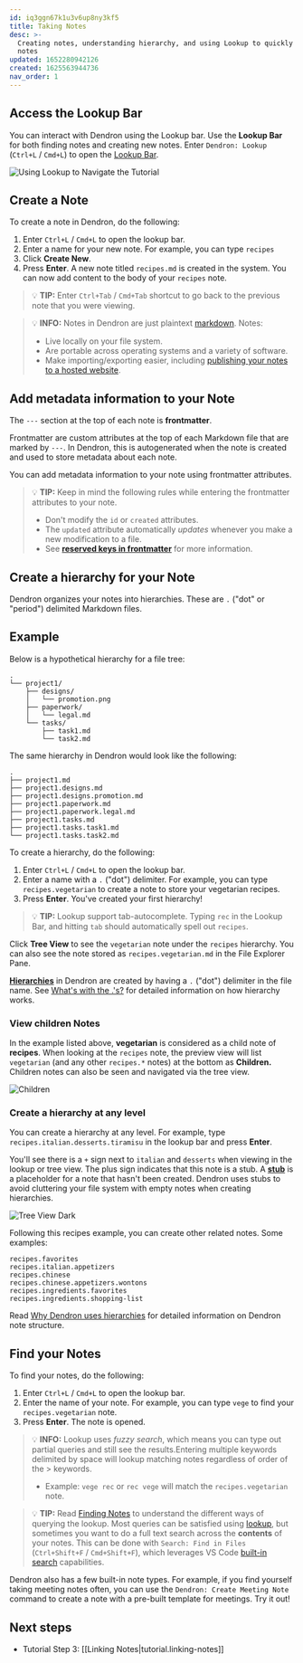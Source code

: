 ```yaml
---
id: iq3ggn67k1u3v6up8ny3kf5
title: Taking Notes
desc: >-
  Creating notes, understanding hierarchy, and using Lookup to quickly find your
  notes
updated: 1652280942126
created: 1625563944736
nav_order: 1
---
```


## Access the Lookup Bar

You can interact with Dendron using the Lookup bar. Use the **Lookup Bar** for both finding notes and creating new notes. Enter `Dendron: Lookup` (`Ctrl+L` / `Cmd+L`) to open the [Lookup Bar](https://wiki.dendron.so/notes/a7c3a810-28c8-4b47-96a6-8156b1524af3).

![Using Lookup to Navigate the Tutorial](https://org-dendron-public-assets.s3.amazonaws.com/images/tutorial-lookup.gif)

## Create a Note

To create a note in Dendron, do the following:

1. Enter `Ctrl+L` / `Cmd+L` to open the lookup bar.
2. Enter a name for your new note. For example, you can type `recipes`
3. Click **Create New**.
4. Press **Enter**. A new note titled `recipes.md` is created in the system. You can now add content to the body of your `recipes` note.

> 💡 **TIP:** Enter `Ctrl+Tab` / `Cmd+Tab` shortcut to go back to the previous note that you were viewing.

> 💡 **INFO:** Notes in Dendron are just plaintext [markdown](https://wiki.dendron.so/notes/ba97866b-889f-4ac6-86e7-bb2d97f6e376). Notes:
>
> - Live locally on your file system.
> - Are portable across operating systems and a variety of software.
> - Make importing/exporting easier, including [publishing your notes to a hosted website](https://wiki.dendron.so/notes/4ushYTDoX0TYQ1FDtGQSg).

## Add metadata information to your Note

The `---` section at the top of each note is **frontmatter**.

Frontmatter are custom attributes at the top of each Markdown file that are marked by `---`.
In Dendron, this is autogenerated when the note is created and used to store metadata about each note.

You can add metadata information to your note using frontmatter attributes.

> 💡 **TIP:** Keep in mind the following rules while entering the frontmatter attributes to your note.
>
> - Don't modify the `id` or `created` attributes.
> - The `updated` attribute automatically _updates_ whenever you make a new modification to a file.
> - See **[reserved keys in frontmatter](https://wiki.dendron.so/notes/ffec2853-c0e0-4165-a368-339db12c8e4b)** for more information.

## Create a hierarchy for your Note

Dendron organizes your notes into hierarchies. These are `.` ("dot" or "period") delimited Markdown files.

## Example

Below is a hypothetical hierarchy for a file tree:

```
.
└── project1/
    ├── designs/
    │   └── promotion.png
    ├── paperwork/
    │   └── legal.md
    └── tasks/
        ├── task1.md
        └── task2.md
```

The same hierarchy in Dendron would look like the following:

```
.
├── project1.md
├── project1.designs.md
├── project1.designs.promotion.md
├── project1.paperwork.md
├── project1.paperwork.legal.md
├── project1.tasks.md
├── project1.tasks.task1.md
└── project1.tasks.task2.md
```

To create a hierarchy, do the following:

1. Enter `Ctrl+L` / `Cmd+L` to open the lookup bar.
2. Enter a name with a `.` ("dot") delimiter. For example, you can type `recipes.vegetarian` to create a note to store your vegetarian recipes.
3. Press **Enter**.
   You've created your first hierarchy!

> 💡 **TIP:** Lookup support tab-autocomplete. Typing `rec` in the Lookup Bar, and hitting `tab` should automatically spell out `recipes`.

Click **Tree View** to see the `vegetarian` note under the `recipes` hierarchy. You can also see the note stored as `recipes.vegetarian.md` in the File Explorer Pane.

**[Hierarchies](https://wiki.dendron.so/notes/f3a41725-c5e5-4851-a6ed-5f541054d409)** in Dendron are created by having a `.` ("dot") delimiter in the file name. See [What's with the .'s?](https://wiki.dendron.so/notes/f3a41725-c5e5-4851-a6ed-5f541054d409) for detailed information on how hierarchy works.

### View children Notes

In the example listed above, **vegetarian** is considered as a child note of **recipes**. When looking at the `recipes` note, the preview view will list `vegetarian` (and any other `recipes.*` notes) at the bottom as **Children.** Children notes can also be seen and navigated via the tree view.

![Children](https://org-dendron-public-assets.s3.amazonaws.com/images/children.png)

### Create a hierarchy at any level

You can create a hierarchy at any level. For example, type `recipes.italian.desserts.tiramisu` in the lookup bar and press **Enter**.

You'll see there is a `+` sign next to `italian` and `desserts` when viewing in the lookup or tree view. The plus sign indicates that this note is a stub. A **[stub](https://wiki.dendron.so/notes/c6fd6bc4-7f75-4cbb-8f34-f7b99bfe2d50)** is a placeholder for a note that hasn't been created. Dendron uses stubs to avoid cluttering your file system with empty notes when creating hierarchies.

![Tree View Dark](https://org-dendron-public-assets.s3.amazonaws.com/images/tutorial-tree-view-dark.png)

Following this recipes example, you can create other related notes. Some examples:

```
recipes.favorites
recipes.italian.appetizers
recipes.chinese
recipes.chinese.appetizers.wontons
recipes.ingredients.favorites
recipes.ingredients.shopping-list
```

Read [Why Dendron uses hierarchies](https://wiki.dendron.so/notes/683740e3-70ce-4a47-a1f4-1f140e80b558) for detailed information on Dendron note structure.

## Find your Notes

To find your notes, do the following:

1. Enter `Ctrl+L` / `Cmd+L` to open the lookup bar.
2. Enter the name of your note. For example, you can type `vege` to find your `recipes.vegetarian` note.
3. Press **Enter**. The note is opened.

> 💡 **INFO:** Lookup uses _fuzzy search_, which means you can type out partial queries and still see the results.Entering multiple keywords delimited by space will lookup matching notes regardless of order of the > keywords.
>
> - Example: `vege rec` or `rec vege` will match the `recipes.vegetarian` note.

> 💡 **TIP:** Read [Finding Notes](https://wiki.dendron.so/notes/84a0366a-eab5-4862-9bef-360f92a196dc) to understand the different ways of querying the lookup.
> Most queries can be satisfied using [lookup](https://wiki.dendron.so/notes/84a0366a-eab5-4862-9bef-360f92a196dc), but sometimes you want to do a full text search across the **contents** of your notes. This can be done with `Search: Find in Files` (`Ctrl+Shift+F` / `Cmd+Shift+F`), which leverages VS Code [built-in search](https://code.visualstudio.com/docs/editor/codebasics#_search-across-files) capabilities.

Dendron also has a few built-in note types. For example, if you find yourself taking meeting notes often, you can use the `Dendron: Create Meeting Note` command to create a note with a pre-built template for meetings. Try it out!

## Next steps

- Tutorial Step 3: [[Linking Notes|tutorial.linking-notes]]
